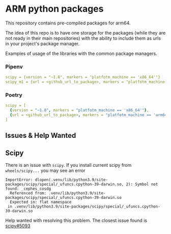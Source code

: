 # ARM python packages

This repository contains pre-compiled packages for arm64. 

The idea of this repo is to have one storage for the packages (while they are not ready in their main repositories)
with the ability to include them as urls in your project's package manager.

Examples of usage of the libraries with the common package managers.

### Pipenv

```yaml
scipy = {version = "~1.8", markers = "platfotm_machine == 'x86_64'"}
scipy_m1 = {url = <github_url_to_package>, markers = "platfotm_machine == 'arm64'"}
```

### Poetry

```yaml
scipy = [
  {version = "~1.8", markers = "platfotm_machine == 'x86_64'"},
  {url = <github_url_to_package>, markers = "platfotm_machine == 'arm64'"},
]
```

## Issues & Help Wanted

## Scipy

There is an issue with `scipy`. If you install current scipy from `wheels/scipy...`
you may see an error

```shell
ImportError: dlopen(.venv/lib/python3.9/site-packages/scipy/special/_ufuncs.cpython-39-darwin.so, 2): Symbol not found: _cephes_cosdg
  Referenced from: .venv/lib/python3.9/site-packages/scipy/special/_ufuncs.cpython-39-darwin.so
  Expected in: flat namespace
 in .venv/lib/python3.9/site-packages/scipy/special/_ufuncs.cpython-39-darwin.so
```

Help wanted with resolving this problem. The closest issue found is [scipy#5093](https://github.com/scipy/scipy/issues/5093)
